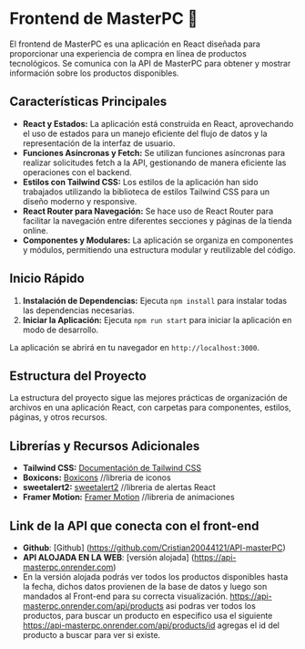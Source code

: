 # Frontend de MasterPC 🛒

El frontend de MasterPC es una aplicación en React diseñada para proporcionar una experiencia de compra en línea de productos tecnológicos. Se comunica con la API de MasterPC para obtener y mostrar información sobre los productos disponibles.

## Características Principales

- **React y Estados:** La aplicación está construida en React, aprovechando el uso de estados para un manejo eficiente del flujo de datos y la representación de la interfaz de usuario.
- **Funciones Asíncronas y Fetch:** Se utilizan funciones asíncronas para realizar solicitudes fetch a la API, gestionando de manera eficiente las operaciones con el backend.
- **Estilos con Tailwind CSS:** Los estilos de la aplicación han sido trabajados utilizando la biblioteca de estilos Tailwind CSS para un diseño moderno y responsive.
- **React Router para Navegación:** Se hace uso de React Router para facilitar la navegación entre diferentes secciones y páginas de la tienda online.
- **Componentes y Modulares:** La aplicación se organiza en componentes y módulos, permitiendo una estructura modular y reutilizable del código.

## Inicio Rápido

1. **Instalación de Dependencias:** Ejecuta `npm install` para instalar todas las dependencias necesarias.
2. **Iniciar la Aplicación:** Ejecuta `npm run start` para iniciar la aplicación en modo de desarrollo.

La aplicación se abrirá en tu navegador en `http://localhost:3000`.

## Estructura del Proyecto

La estructura del proyecto sigue las mejores prácticas de organización de archivos en una aplicación React, con carpetas para componentes, estilos, páginas, y otros recursos.



## Librerías y Recursos Adicionales

- **Tailwind CSS:** [Documentación de Tailwind CSS](https://tailwindcss.com/docs)
- **Boxicons:** [Boxicons](https://boxicons.com/usage) //libreria de iconos
- **sweetalert2:** [sweetalert2](https://sweetalert2.github.io/#declarative-templates) //libreria de alertas React
- **Framer Motion:** [Framer Motion](https://www.framer.com/motion/) //libreria de animaciones 

## Link de la API que conecta con el front-end 
- **Github**: [Github] (https://github.com/Cristian20044121/API-masterPC)
- **API ALOJADA EN LA WEB**: [versión alojada] (https://api-masterpc.onrender.com)
- En la versión alojada podrás ver todos los productos disponibles hasta la fecha, dichos datos provienen de la base de datos y luego son mandados al Front-end para su correcta visualización. https://api-masterpc.onrender.com/api/products asi podras ver todos
  los productos, para buscar un producto en especifico usa el siguiente https://api-masterpc.onrender.com/api/products/id agregas el id del producto a buscar para ver si existe.
